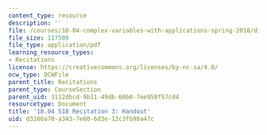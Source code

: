 ```yaml
---
content_type: resource
description: ''
file: /courses/18-04-complex-variables-with-applications-spring-2018/d3166a70a3437e606d3e12c3fb98a47c_MIT18_04S18_Recit3-handout.pdf
file_size: 117509
file_type: application/pdf
learning_resource_types:
- Recitations
license: https://creativecommons.org/licenses/by-nc-sa/4.0/
ocw_type: OCWFile
parent_title: Recitations
parent_type: CourseSection
parent_uid: 3112dbcd-9b11-49db-60b0-7ee958f57cd4
resourcetype: Document
title: '18.04 S18 Recitation 3: Handout'
uid: d3166a70-a343-7e60-6d3e-12c3fb98a47c
---
```

